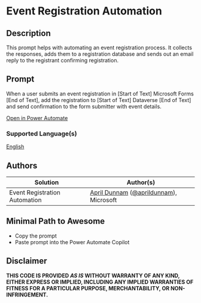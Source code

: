 # Event Registration Automation

## Description

This prompt helps with automating an event registration process. It collects the responses, adds them to a registration database and sends out an email reply to the registrant confirming registration.

## Prompt
When a user submits an event registration in [Start of Text] Microsoft Forms [End of Text], add the registration to [Start of Text] Dataverse [End of Text] and send confirmation to the form submitter with event details.

[Open in Power Automate](https://make.powerautomate.com/create/fromNaturalLanguage?prompt=When%20a%20user%20submits%20an%20event%20registration%20in%20%5BStart%20of%20Text%5D%20Microsoft%20Forms%20%5BEnd%20of%20Text%5D%2C%20add%20the%20registration%20to%20%5BStart%20of%20Text%5D%20Dataverse%20%5BEnd%20of%20Text%5D%20and%20send%20confirmation%20to%20the%20form%20submitter%20with%20event%20details&from=Copilot&utm_source=PromptLibrary)

### Supported Language(s)

[English](./en-us/prompt.md)

## Authors

Solution|Author(s)
--------|---------
Event Registration Automation| [April Dunnam](https://www.github.com/aprildunnam) ([@aprildunnam](https://twitter.com/aprildunnam)), Microsoft

## Minimal Path to Awesome

* Copy the prompt
* Paste prompt into the Power Automate Copilot

## Disclaimer

**THIS CODE IS PROVIDED *AS IS* WITHOUT WARRANTY OF ANY KIND, EITHER EXPRESS OR IMPLIED, INCLUDING ANY IMPLIED WARRANTIES OF FITNESS FOR A PARTICULAR PURPOSE, MERCHANTABILITY, OR NON-INFRINGEMENT.**
